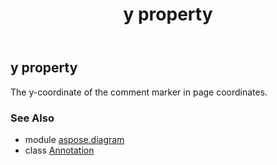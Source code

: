 ﻿---
title: y property
second_title: Aspose.Diagram for Python via .NET API References
description: 
type: docs
weight: 120
url: /python-net/aspose.diagram/annotation/y/
is_root: false
---

## y property


The y-coordinate of the comment marker in page coordinates.

### See Also
* module [aspose.diagram](../../)
* class [Annotation](/diagram/python-net/aspose.diagram/annotation)
